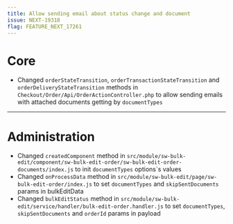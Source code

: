 ```yaml
---
title: Allow sending email about status change and document
issue: NEXT-19318
flag: FEATURE_NEXT_17261
---
```

# Core
* Changed `orderStateTransition`, `orderTransactionStateTransition` and `orderDeliveryStateTransition` methods in `Checkout/Order/Api/OrderActionController.php` to allow sending emails with attached documents getting by `documentTypes`
___
# Administration
* Changed `createdComponent` method in `src/module/sw-bulk-edit/component/sw-bulk-edit-order/sw-bulk-edit-order-documents/index.js` to init `documentTypes` options`s values
* Changed `onProcessData` method in `src/module/sw-bulk-edit/page/sw-bulk-edit-order/index.js` to set `documentTypes` and `skipSentDocuments` params in bulkEditData
* Changed `bulkEditStatus` method in `src/module/sw-bulk-edit/service/handler/bulk-edit-order.handler.js` to set `documentTypes`, `skipSentDocuments` and `orderId` params in payload
